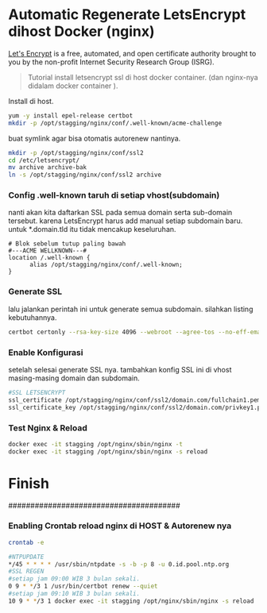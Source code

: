 # Automatic Regenerate LetsEncrypt dihost Docker (nginx)

[Let's Encrypt](https://letsencrypt.org) is a free, automated, and open certificate authority brought to you by the non-profit Internet Security Research Group (ISRG).

> Tutorial install letsencrypt ssl di host docker container.
> (dan nginx-nya  didalam docker container ).

Install di host.
``` sh
yum -y install epel-release certbot
mkdir -p /opt/stagging/nginx/conf/.well-known/acme-challenge
``` 
buat symlink agar bisa otomatis autorenew nantinya.
```sh
mkdir -p /opt/stagging/nginx/conf/ssl2
cd /etc/letsencrypt/
mv archive archive-bak
ln -s /opt/stagging/nginx/conf/ssl2 archive
```
### Config .well-known taruh di setiap vhost(subdomain)
nanti akan kita daftarkan SSL pada semua domain serta sub-domain tersebut.
karena LetsEncrypt harus add manual setiap subdomain baru. 
untuk *.domain.tld itu tidak mencakup keseluruhan.


    # Blok sebelum tutup paling bawah
    #---ACME WELLKNOWN---#
    location /.well-known {
          alias /opt/stagging/nginx/conf/.well-known;
    }

### Generate SSL 
lalu jalankan perintah ini untuk generate semua subdomain. silahkan listing kebutuhannya.

```sh
certbot certonly --rsa-key-size 4096 --webroot --agree-tos --no-eff-email --email age@domain.com -w /opt/stagging/nginx/conf -d domain.com -d www.domain.com -d cms.domain.com -d apis.domain.com
```

### Enable Konfigurasi
setelah selesai generate SSL nya. tambahkan konfig SSL ini di vhost masing-masing domain dan subdomain.
``` sh
#SSL LETSENCRYPT
ssl_certificate /opt/stagging/nginx/conf/ssl2/domain.com/fullchain1.pem;
ssl_certificate_key /opt/stagging/nginx/conf/ssl2/domain.com/privkey1.pem;
```

### Test Nginx & Reload
```sh
docker exec -it stagging /opt/nginx/sbin/nginx -t
docker exec -it stagging /opt/nginx/sbin/nginx -s reload
```
# Finish

#######################################


### Enabling Crontab reload nginx di HOST & Autorenew nya
```sh 
crontab -e
```

```sh
#NTPUPDATE
*/45 * * * * /usr/sbin/ntpdate -s -b -p 8 -u 0.id.pool.ntp.org
#SSL REGEN
#setiap jam 09:00 WIB 3 bulan sekali.
0 9 * */3 1 /usr/bin/certbot renew --quiet
#setiap jam 09:10 WIB 3 bulan sekali.
10 9 * */3 1 docker exec -it stagging /opt/nginx/sbin/nginx -s reload

```
